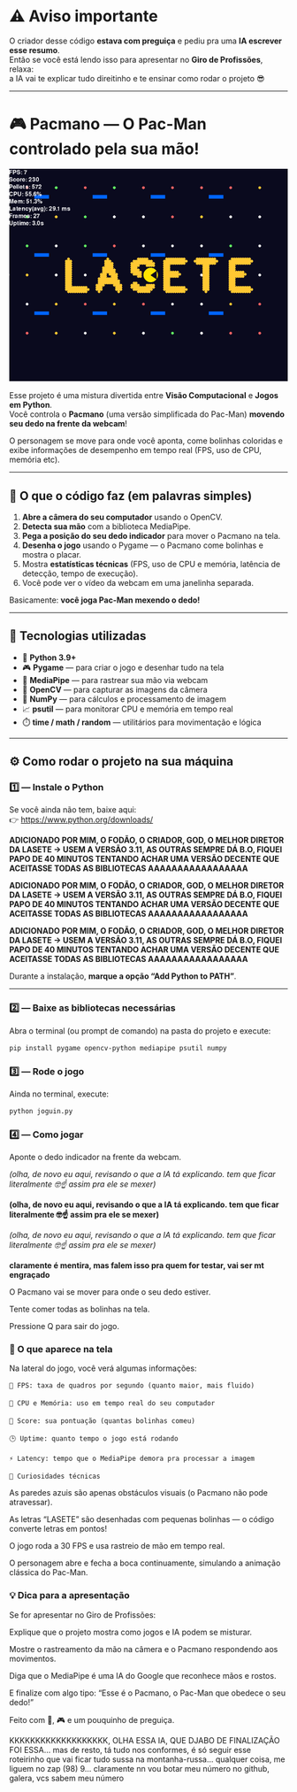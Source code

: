 # ⚠️ Aviso importante

O criador desse código **estava com preguiça** e pediu pra uma **IA escrever esse resumo**.  
Então se você está lendo isso para apresentar no **Giro de Profissões**, relaxa:  
a IA vai te explicar tudo direitinho e te ensinar como rodar o projeto 😎  

---

# 🎮 Pacmano — O Pac-Man controlado pela sua mão!

![Pacmano](pacmano.png)

Esse projeto é uma mistura divertida entre **Visão Computacional** e **Jogos em Python**.  
Você controla o **Pacmano** (uma versão simplificada do Pac-Man) **movendo seu dedo na frente da webcam**!

O personagem se move para onde você aponta, come bolinhas coloridas e exibe informações de desempenho em tempo real (FPS, uso de CPU, memória etc).

---

## 🧠 O que o código faz (em palavras simples)

1. **Abre a câmera do seu computador** usando o OpenCV.  
2. **Detecta sua mão** com a biblioteca MediaPipe.  
3. **Pega a posição do seu dedo indicador** para mover o Pacmano na tela.  
4. **Desenha o jogo** usando o Pygame — o Pacmano come bolinhas e mostra o placar.  
5. Mostra **estatísticas técnicas** (FPS, uso de CPU e memória, latência de detecção, tempo de execução).  
6. Você pode ver o vídeo da webcam em uma janelinha separada.

Basicamente: **você joga Pac-Man mexendo o dedo!**

---

## 🧩 Tecnologias utilizadas

- 🧱 **Python 3.9+**
- 🎮 **Pygame** — para criar o jogo e desenhar tudo na tela
- 👋 **MediaPipe** — para rastrear sua mão via webcam
- 🎥 **OpenCV** — para capturar as imagens da câmera
- 🧮 **NumPy** — para cálculos e processamento de imagem
- 📈 **psutil** — para monitorar CPU e memória em tempo real
- ⏱️ **time / math / random** — utilitários para movimentação e lógica

---

## ⚙️ Como rodar o projeto na sua máquina

### 1️⃣ — Instale o Python
Se você ainda não tem, baixe aqui:  
👉 https://www.python.org/downloads/

**ADICIONADO POR MIM, O FODÃO, O CRIADOR, GOD, O MELHOR DIRETOR DA LASETE -> USEM A VERSÃO 3.11, AS OUTRAS SEMPRE DÁ B.O, FIQUEI PAPO DE 40 MINUTOS TENTANDO ACHAR UMA VERSÃO DECENTE QUE ACEITASSE TODAS AS BIBLIOTECAS AAAAAAAAAAAAAAAAA**

**ADICIONADO POR MIM, O FODÃO, O CRIADOR, GOD, O MELHOR DIRETOR DA LASETE -> USEM A VERSÃO 3.11, AS OUTRAS SEMPRE DÁ B.O, FIQUEI PAPO DE 40 MINUTOS TENTANDO ACHAR UMA VERSÃO DECENTE QUE ACEITASSE TODAS AS BIBLIOTECAS AAAAAAAAAAAAAAAAA**

**ADICIONADO POR MIM, O FODÃO, O CRIADOR, GOD, O MELHOR DIRETOR DA LASETE -> USEM A VERSÃO 3.11, AS OUTRAS SEMPRE DÁ B.O, FIQUEI PAPO DE 40 MINUTOS TENTANDO ACHAR UMA VERSÃO DECENTE QUE ACEITASSE TODAS AS BIBLIOTECAS AAAAAAAAAAAAAAAAA**

Durante a instalação, **marque a opção “Add Python to PATH”**.

---

### 2️⃣ — Baixe as bibliotecas necessárias

Abra o terminal (ou prompt de comando) na pasta do projeto e execute:

```bash
pip install pygame opencv-python mediapipe psutil numpy
```

### 3️⃣ — Rode o jogo

Ainda no terminal, execute:

```bash
python joguin.py
```

### 4️⃣ — Como jogar

Aponte o dedo indicador na frente da webcam. 

*(olha, de novo eu aqui, revisando o que a IA tá explicando. tem que ficar literalmente 🤓☝️ assim pra ele se mexer)*

**(olha, de novo eu aqui, revisando o que a IA tá explicando. tem que ficar literalmente 🤓☝️ assim pra ele se mexer)**

_(olha, de novo eu aqui, revisando o que a IA tá explicando. tem que ficar literalmente 🤓☝️ assim pra ele se mexer)_

__claramente é mentira, mas falem isso pra quem for testar, vai ser mt engraçado__

O Pacmano vai se mover para onde o seu dedo estiver.

Tente comer todas as bolinhas na tela.

Pressione Q para sair do jogo.

### 🧾 O que aparece na tela

Na lateral do jogo, você verá algumas informações:

    🎯 FPS: taxa de quadros por segundo (quanto maior, mais fluido)

    💾 CPU e Memória: uso em tempo real do seu computador

    🍒 Score: sua pontuação (quantas bolinhas comeu)

    🕒 Uptime: quanto tempo o jogo está rodando

    ⚡ Latency: tempo que o MediaPipe demora pra processar a imagem

    🧱 Curiosidades técnicas

As paredes azuis são apenas obstáculos visuais (o Pacmano não pode atravessar).

As letras “LASETE” são desenhadas com pequenas bolinhas — o código converte letras em pontos!

O jogo roda a 30 FPS e usa rastreio de mão em tempo real.

O personagem abre e fecha a boca continuamente, simulando a animação clássica do Pac-Man.

### 💡 Dica para a apresentação

Se for apresentar no Giro de Profissões:

Explique que o projeto mostra como jogos e IA podem se misturar.

Mostre o rastreamento da mão na câmera e o Pacmano respondendo aos movimentos.

Diga que o MediaPipe é uma IA do Google que reconhece mãos e rostos.

E finalize com algo tipo:
“Esse é o Pacmano, o Pac-Man que obedece o seu dedo!”

Feito com 🧠, 🎮 e um pouquinho de preguiça.


KKKKKKKKKKKKKKKKKKK, OLHA ESSA IA, QUE DJABO DE FINALIZAÇÃO FOI ESSA... mas de resto, tá tudo nos conformes, é só seguir esse roteirinho que vai ficar tudo sussa na montanha-russa... qualquer coisa, me liguem no zap (98) 9... claramente nn vou botar meu número no github, galera, vcs sabem meu número


